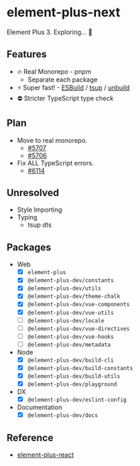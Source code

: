 # element-plus-next

Element Plus 3. Exploring... 🧭

## Features

- 🔥 Real Monorepo - pnpm
  - Separate each package
- ⚡️ Super fast! - [ESBuild](https://esbuild.github.io/) / [tsup](https://github.com/egoist/tsup) / [unbuild](https://github.com/unjs/unbuild)
- ⛔️ Stricter TypeScript type check

## Plan

- Move to real monorepo.
  - [#5707](https://github.com/element-plus/element-plus/issues/5707)
  - [#5706](https://github.com/element-plus/element-plus/issues/5706)
- Fix ALL TypeScript errors.
  - [#6114](https://github.com/element-plus/element-plus/issues/6114)

## Unresolved

- Style Importing
- Typing
  - tsup dts

## Packages

- Web
  - [x] `element-plus`
  - [x] `@element-plus-dev/constants`
  - [x] `@element-plus-dev/utils`
  - [x] `@element-plus-dev/theme-chalk`
  - [x] `@element-plus-dev/vue-components`
  - [x] `@element-plus-dev/vue-utils`
  - [ ] `@element-plus-dev/locale`
  - [ ] `@element-plus-dev/vue-directives`
  - [ ] `@element-plus-dev/vue-hooks`
  - [ ] `@element-plus-dev/metadata`
- Node
  - [x] `@element-plus-dev/build-cli`
  - [x] `@element-plus-dev/build-constants`
  - [x] `@element-plus-dev/build-utils`
  - [x] `@element-plus-dev/playground`
- DX
  - [x] `@element-plus-dev/eslint-config`
- Documentation
  - [x] `@element-plus-dev/docs`

## Reference

- [element-plus-react](https://github.com/sxzz/element-plus-react)

